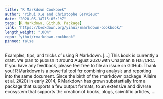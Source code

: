 ```yaml
---
title: "R Markdown Cookbook"
author: "Yihui Xie and Christophe Dervieux"
date: "2020-05-18T15:05:19Z"
tags: [R Markdown, Github, Package]
link: "https://bookdown.org/yihui/rmarkdown-cookbook/"
length_weight: "100%"
repo: "yihui/rmarkdown-cookbook"
pinned: false
---
```


Examples, tips, and tricks of using R Markdown. [...] This book is currently a draft. We plan to publish it around August 2020 with Chapman & Hall/CRC. If you have any feedback, please feel free to file an issue on GitHub. Thank you! R Markdown is a powerful tool for combining analysis and reporting into the same document. Since the birth of the rmarkdown package (Allaire et al. 2020) in early 2014, R Markdown has grown substantially from a package that supports a few output formats, to an extensive and diverse ecosystem that supports the creation of books, blogs, scientific articles, ...
